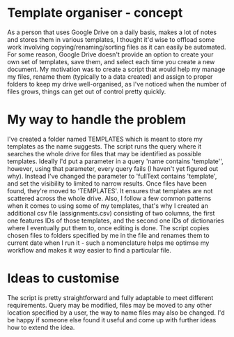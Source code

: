 # Template organiser - concept

As a person that uses Google Drive on a daily basis, makes a lot of notes and stores them in various templates, I thought it'd wise to offload some work involving copying/renaming/sorting files as it can easily be automated. For some reason, Google Drive doesn't provide an option to create your own set of templates, save them, and select each time you create a new document. My motivation was to create a script that would help my manage my files, rename them (typically to a data created) and assign to proper folders to keep my drive well-organised, as I've noticed when the number of files grows, things can get out of control pretty quickly.

# My way to handle the problem

I've created a folder named TEMPLATES which is meant to store my templates as the name suggests. The script runs the query where it searches the whole drive for files that may be identified as possible templates. Ideally I'd put a parameter in a query 'name contains 'template'', however, using that parameter, every query fails (I haven't yet figured out why). Instead I've changed the parameter to 'fullText contains 'template', and set the visibility to limited to narrow results. Once files have been found, they're moved to 'TEMPLATES'. It ensures that templates are not scattered across the whole drive. Also, I follow a few common patterns when it comes to using some of my templates, that's why I created an additional csv file (assignments.csv) consisting of two columns, the first one features IDs of those templates, and the second one IDs of dictionaries where I eventually put them to, once editing is done. The script copies chosen files to folders specified by me in the file and renames them to current date when I run it - such a nomenclature helps me optimse my workflow and makes it way easier to find a particular file.

# Ideas to customise

The script is pretty straightforward and fully adaptable to meet different requirements. Query may be modified, files may be moved to any other location specified by a user, the way to name files may also be changed. I'd be happy if someone else found it useful and come up with further ideas how to extend the idea. 
